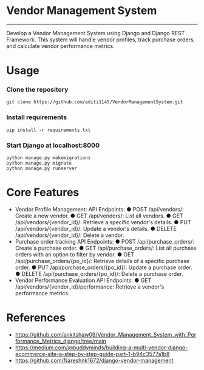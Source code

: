 # Vendor Management System
---
Develop a Vendor Management System using Django and Django REST Framework. This
system will handle vendor profiles, track purchase orders, and calculate vendor performance
metrics.

# Usage
### Clone the repository
```
git clone https://github.com/aditi1145/VendorManagementSystem.git
```
### Install requirements
```
pip install -r requirements.txt
```
### Start Django at localhost:8000
```
python manage.py makemigrations
python manage.py migrate
python manage.py runserver
```

# Core Features
- Vendor Profile Management:
    API Endpoints:
      ● POST /api/vendors/: Create a new vendor.
      ● GET /api/vendors/: List all vendors.
      ● GET /api/vendors/{vendor_id}/: Retrieve a specific vendor's details.
      ● PUT /api/vendors/{vendor_id}/: Update a vendor's details.
      ● DELETE /api/vendors/{vendor_id}/: Delete a vendor.
- Purchase order tracking
    API Endpoints:
      ● POST /api/purchase_orders/: Create a purchase order.
      ● GET /api/purchase_orders/: List all purchase orders with an option to filter by vendor.
      ● GET /api/purchase_orders/{po_id}/: Retrieve details of a specific purchase order.
      ● PUT /api/purchase_orders/{po_id}/: Update a purchase order.
      ● DELETE /api/purchase_orders/{po_id}/: Delete a purchase order.
- Vendor Performance Evaluation
    API Endpoints:
      ● GET /api/vendors/{vendor_id}/performance: Retrieve a vendor's performance metrics.

# References
- https://github.com/ankitshaw09/Vendor_Management_System_with_Performance_Metrics_django/tree/main
- https://medium.com/@buddyminds/building-a-multi-vendor-django-ecommerce-site-a-step-by-step-guide-part-1-b94c3577a1b8
- https://github.com/Nareshnk1672/django-vendor-management

    
